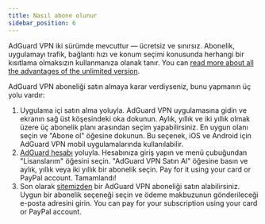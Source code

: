 ```yaml
---
title: Nasıl abone olunur
sidebar_position: 6
---
```


AdGuard VPN iki sürümde mevcuttur — ücretsiz ve sınırsız. Abonelik, uygulamayı trafik, bağlantı hızı ve konum seçimi konusunda herhangi bir kısıtlama olmaksızın kullanmanıza olanak tanır. You can [read more about all the advantages of the unlimited version](free-vs-unlimited.md).

AdGuard VPN aboneliği satın almaya karar verdiyseniz, bunu yapmanın üç yolu vardır:

1. Uygulama içi satın alma yoluyla. AdGuard VPN uygulamasına gidin ve ekranın sağ üst köşesindeki oka dokunun. Aylık, yıllık ve iki yıllık olmak üzere üç abonelik planı arasından seçim yapabilirsiniz. En uygun olanı seçin ve "Abone ol" öğesine dokunun. Bu seçenek, iOS ve Android için AdGuard VPN mobil uygulamalarında kullanılabilir.
2. [AdGuard hesabı](https://my.adguard.com/main.html) yoluyla. Hesabınıza giriş yapın ve menü çubuğundan "Lisanslarım" öğesini seçin. "AdGuard VPN Satın Al" öğesine basın ve aylık, yıllık veya iki yıllık bir abonelik seçin. Pay for it using your card or PayPal account. Tamamlandı!
3. Son olarak [sitemizden](https://adguard-vpn.com/license.html) bir AdGuard VPN aboneliği satın alabilirsiniz. Uygun bir abonelik seçeneği seçin ve ödeme makbuzunun gönderileceği e-posta adresini girin. You can pay for your subscription using your card or PayPal account.